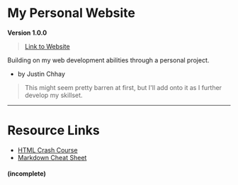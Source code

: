 # My Personal Website
**Version 1.0.0**
> [Link to Website](justin-chhay.github.io)

Building on my web development abilities through a personal project.
* by Justin Chhay
> This might seem pretty barren at first, but I'll add onto it as I further develop my skillset.

*** 
# Resource Links
* [HTML Crash Course](https://www.youtube.com/watch?v=UB1O30fR-EE)
* [Markdown Cheat Sheet](https://github.com/adam-p/markdown-here/wiki/Markdown-Cheatsheet)
#### (incomplete)
